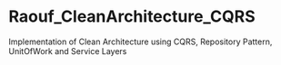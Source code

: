 # Raouf_CleanArchitecture_CQRS
 Implementation of Clean Architecture using CQRS, Repository Pattern, UnitOfWork and Service Layers
